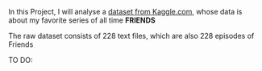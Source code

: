 In this Project, I will analyse a [dataset from Kaggle.com](https://www.kaggle.com/ryanstonebraker/friends-transcript), whose data is about my favorite series of all time **FRIENDS**

The raw dataset consists of 228 text files, which are also 228 episodes of Friends

TO DO: